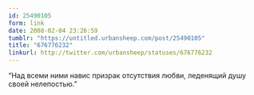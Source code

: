 ```yaml
---
id: 25490105
form: link
date: 2008-02-04 23:26:59
tumblr: "https://untitled.urbansheep.com/post/25490105"
title: "676776232"
linkurl: http://twitter.com/urbansheep/statuses/676776232
---
```

<p>&ldquo;Над всеми ними навис призрак отсутствия любви, леденящий душу своей нелепостью.&rdquo;</p>
